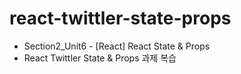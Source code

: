 # react-twittler-state-props

- Section2_Unit6 - [React] React State & Props
- React Twittler State & Props 과제 복습
